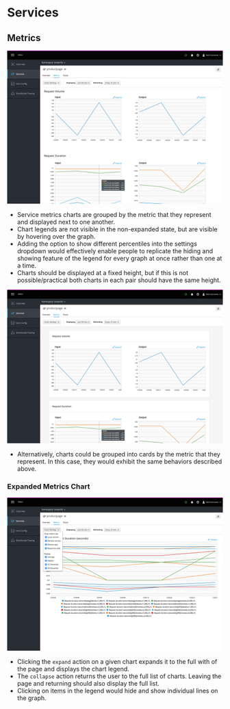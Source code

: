 # Services

## Metrics

![service metrics page](img/service-metrics.png)
- Service metrics charts are grouped by the metric that they represent and displayed next to one another.
- Chart legends are not visible in the non-expanded state, but are visible by hovering over the graph.
- Adding the option to show different percentiles into the settings dropdown would effectively enable people to replicate the hiding and showing feature of the legend for every graph at once rather than one at a time.
- Charts should be displayed at a fixed height, but if this is not possible/practical both charts in each pair should have the same height.


![alternative service metrics page](img/service-metrics-alt.png)
- Alternatively, charts could be grouped into cards by the metric that they represent. In this case, they would exhibit the same behaviors described above.


### Expanded Metrics Chart
![expanded metrics chart](img/service-metrics-expanded.png)
- Clicking the `expand` action on a given chart expands it to the full with of the page and displays the chart legend.
- The `collapse` action returns the user to the full list of charts. Leaving the page and returning should also display the full list.
- Clicking on items in the legend would hide and show individual lines on the graph.
